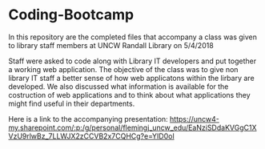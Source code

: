 # Coding-Bootcamp

In this repository are the completed files that accompany a class was given to library staff members at UNCW Randall Library on 5/4/2018

Staff were asked to code along with Library IT developers and put together a working web application. The objective of the class was to give non library IT staff a better sense of how web applicatons within the lirbary are developed. We also discussed what information is available for the costruction of web applications and to think about what applications they might find useful in their departments.

Here is a link to the accompanying presentation:
https://uncw4-my.sharepoint.com/:p:/g/personal/flemingj_uncw_edu/EaNziSDdaKVGgC1XVzU9rlwBz_7LLWJX2zCCVB2x7CQHCg?e=YID0ol
